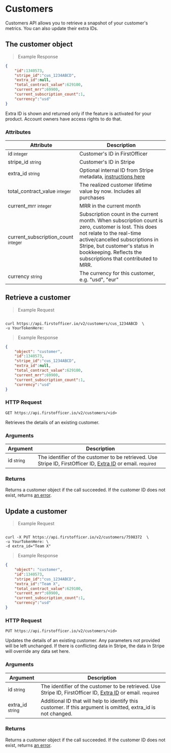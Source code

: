 # Customers

Customers API allows you to retrieve a snapshot of your customer's metrics. You can also update their extra IDs.   

## The customer object

> Example Response

```json
{
    "id":1340573,
    "stripe_id":"cus_1234ABCD",
    "extra_id":null,
    "total_contract_value":629100,
    "current_mrr":69900,
    "current_subscription_count":1,
    "currency":"usd"
}
```

<aside class="notice">
Extra ID is shown and returned only if the feature is activated for your product. Account owners have access rights to do that.
</aside>

### Attributes

Attribute | Description
--------- | -------
id <small>integer</small> | Customer's ID in FirstOfficer 
stripe_id <small>string</small> | Customer's ID in Stripe
extra_id <small>string</small> | Optional internal ID from Stripe metadata, <a href='https://www.firstofficer.io/activate_ext_id'>instructions here</a>
total_contract_value <small>integer</small> | The realized customer lifetime value by now. Includes all purchases
current_mrr <small>integer</small> | MRR in the current month
current_subscription_count <small>integer</small> | Subscription count in the current month. When subscription count is zero, customer is lost. This does not relate to the real-time active/cancelled subscriptions in Stripe, but customer's status in bookkeeping. Reflects the subscriptions that contributed to MRR.
currency <small>string</small> | The currency for this customer, e.g. "usd", "eur"

## Retrieve a customer

> Example Request

```ruby

```


```shell
curl https://api.firstofficer.io/v2/customers/cus_1234ABCD  \
-u YourTokenHere:
```

> Example Response

```json
{
    "object": "customer",
    "id":1340573,
    "stripe_id":"cus_1234ABCD",
    "extra_id":null,
    "total_contract_value":629100,
    "current_mrr":69900,
    "current_subscription_count":1,
    "currency":"usd"
}
```
### HTTP Request

`GET https://api.firstofficer.io/v2/customers/<id>`

Retrieves the details of an existing customer.

### Arguments

Argument | Description
--------- | -------
id <small>string</small> | The identifier of the customer to be retrieved. Use Stripe ID, FirstOfficer ID, <a href='https://www.firstofficer.io/activate_ext_id'>Extra ID</a> or email. <small class="req-badge">required</small> 

### Returns

Returns a customer object if the call succeeded. If the customer ID does not exist, returns <a href=#errors>an error</a>.

## Update a customer

> Example Request

```ruby

```


```shell
curl -X PUT https://api.firstofficer.io/v2/customers/7598372  \
-u YourTokenHere: \
-d extra_id="Team X"
```

> Example Response

```json
{
    "object": "customer",
    "id":1340573,
    "stripe_id":"cus_1234ABCD",
    "extra_id":"Team X",
    "total_contract_value":629100,
    "current_mrr":69900,
    "current_subscription_count":1,
    "currency":"usd"
}
```
### HTTP Request

`PUT https://api.firstofficer.io/v2/customers/<id>`

Updates the details of an existing customer. Any parameters not provided will be left unchanged. 
If there is conflicting data in Stripe, the data in Stripe will override any data set here.

### Arguments

Argument | Description
--------- | -------
id <small>string</small> | The identifier of the customer to be retrieved. Use Stripe ID, FirstOfficer ID, <a href='https://www.firstofficer.io/activate_ext_id'>Extra ID</a> or email. <small class="req-badge">required</small>
extra_id <small>string</small> | Additional ID that will help to identify this customer. If this argument is omitted, extra_id is not changed. 

### Returns

Returns a customer object if the call succeeded. If the customer ID does not exist, returns <a href=#errors>an error</a>.